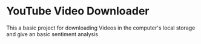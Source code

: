 # YouTube Video Downloader
This a basic project for downloading Videos in the computer's local storage and give an basic sentiment analysis